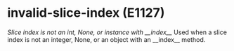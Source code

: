 # invalid-slice-index (E1127)
*Slice index is not an int, None, or instance with \_\_index\_\_* Used
when a slice index is not an integer, None, or an object with an
\_\_index\_\_ method.
